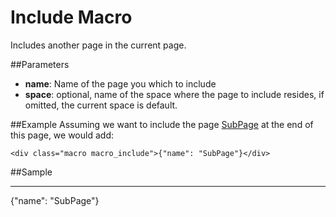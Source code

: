 # Include Macro
Includes another page in the current page.


##Parameters

* **name**: Name of the page you which to include
* **space**: optional, name of the space where the page to include resides, if omitted, the current space is default.


##Example
Assuming we want to include the page [SubPage][] at the end of this page, we would add:

    <div class="macro macro_include">{"name": "SubPage"}</div>


##Sample

---

<div class="macro macro_include">{"name": "SubPage"}</div>

  [SubPage]: /sampleapp/#/alkiradocs/SubPage
